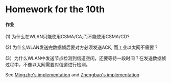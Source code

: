 # Homework for the 10th

#### 作业

(1) 为什么在WLAN只能使用CSMA/CA,而不能使用CSMA/CD?

(2) 为什么WLAN发送完数据帧后要对方必须发送ACK, 而工业以太网不需要？

(3）为什么WLAN中发送节点检测到信道空闲，还要等待一段时间？在发送数据帧过程中，不像以太网需要对信道进行检测。

See [Mingzhe's implementation](https://github.com/DuNGEOnmassster/Computer_Network_Homework/tree/mingzhe/Homework10) and [Zhengbao's implementation](https://github.com/DuNGEOnmassster/Computer_Network_Homework/tree/zhengbao/Homework10)